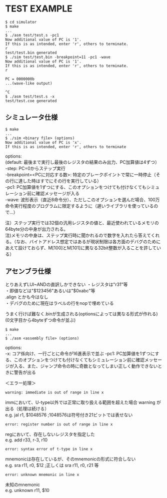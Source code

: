 # TEST EXAMPLE

    $ cd simulator
    $ make
    ...
    $ ./asm test/test.s -pc1
    Now additional value of PC is '1'.
    If this is as intended, enter 'r', others to terminate.
    r
    test/test.bin generated
    $ ./sim test/test.bin -breakpoint=11 -pc1 -wave
    Now additional value of PC is '1'.
    If this is as intended, enter 'r', others to terminate.
    r

    PC = 0000000b
    ...(wave-like output)

    ^C
    $ ./asm test/test.s -x
    test/test.coe generated

## シミュレータ仕様

    $ make
    ...
    $ ./sim <binary file> (options)
    Now additional value of PC is 'x'.
    If this is as intended, enter 'r', others to terminate


options:  
(default: 最後まで実行し最後のレジスタの結果のみ出力、PC加算値は4ずつ）  
-step: PC=0からステップ実行  
-breakpoint=<PCに対応する数>: 特定のブレークポイントで常に一時停止（その行に達した時はすでにその行を実行している）  
-pc1: PC加算値を1ずつにする、このオプションをつけても付けなくてもシミュレーション前に確認メッセージが入る  
-wave: 波形表示（直近8命令分）、ただしこのオプションを選んだ場合、100万命令実行程度のプログラムに限定するように（遅いライブラリを使っているので…）  

注）ステップ実行では32個の汎用レジスタの値と、最近使われているメモリの64byte分の中身が出力される。  
注)メモリの中身は、ステップ実行時に聞かれるので数字を入れたら答えてくれる。（なお、バイトアドレス想定ではあるが現状制限は各方面のデバグのためにあえて設けておらず、M[100]とM[101]に異なる32bit整数が入ることを許している）

## アセンブラ仕様

とりあえずLUI~ANDの直訳しかできない
・レジスタは"r31"等  
・即値などは"$123456"あるいは"$0xabc"等  
.align とかも今はなし  
・デバグのために現在はラベルの行をnopで埋めている

うまく行けば難なく.binが生成される(optionsによっては異なる形式が作れる)  
(0文字目から4byteずつ命令が並ぶ)

    $ make
    ...
    $ ./asm <assembly file> (options)

options:  
-x: コア係向け、一行ごとに命令が16進表示で並ぶ
-pc1: PC加算値を1ずつにする、このオプションをつけても付けなくてもシミュレーション前に確認メッセージが入る、また、ジャンプ命令の時に奇数となってしまい正しく動作できないときに警告が出る

＜エラー処理＞

    warning: immediate is out of range in line x

immにおいて、U-type以外では正常に取り扱える範囲を超えた場合 warning が出る（処理は続ける）  
e.g. jal r1, $1048576  ;1048576は符号付き21ビットでは表せない

    error: register number is out of range in line x

regにおいて、存在しないレジスタを指定した  
e.g. add r33, r-3, r10

    error: syntax error of t-type in line x

mnemonicは存在しているが、そのmnemonicの形式に符合しない  
e.g. sra r11, r0, $12  ;正しくは sra r11, r0, r21 等

    error: unknown mnemonic in line x

未知のmnemonic  
e.g. unknown r11, $10
